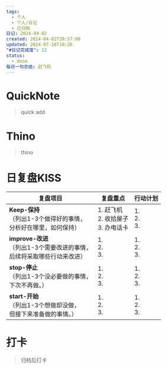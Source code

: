 ```yaml
---
tags:
  - 个人
  - 个人/日记
  - 已归档
日记: 2024-04-02
created: 2024-04-02T20:57:00
updated: 2024-07-18T10:26
"#日记完成度": 12
status:
  - done
每日一句总结: 赶飞机
---
```

# QuickNote
> quick add

# Thino
> thino

# 日复盘KISS
| **复盘项目**                                             | **复盘重点**                      | **行动计划**          |
| ---------------------------------------------------- | ----------------------------- | ----------------- |
| **Keep-保持**<br>（列出1-3个做得好的事情，<br>   分析好在哪里，如何保持）     | 1.  赶飞机<br>2. 收拾屋子<br>3. 办电话卡 | 1.  <br>2. <br>3. |
| **improve-改进**<br>（列出1-3个需要改进的事情，<br>  后续将采取哪些行动来改进） | 1.  <br>2. <br>3.             | 1.  <br>2. <br>3. |
| **stop-停止**<br>（列出1-3个没必要做的事情，<br>下次不再做。）            | 1.  <br>2. <br>3.             | 1.  <br>2. <br>3. |
| **start-开始**<br>（列出1-3个想做却没做，<br>但接下来准备做的事情。）        | 1.  <br>2. <br>3.             | 1.  <br>2. <br>3. |



# 打卡
> 归档后打卡



